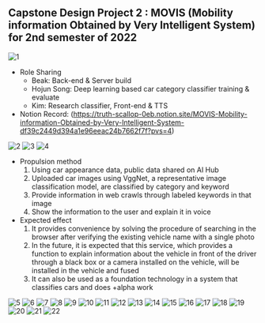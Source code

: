 ## Capstone Design Project 2 : MOVIS (Mobility information Obtained by Very Intelligent System) for 2nd semester of 2022
![1](https://github.com/hojunking/MOVIS/assets/84840627/168b6747-3bc4-4e2b-b896-d2a953979dce)

- Role Sharing
  - Beak: Back-end & Server build
  - Hojun Song: Deep learning based car category classifier training & evaluate
  - Kim: Research classifier, Front-end & TTS
- Notion Record: (https://truth-scallop-0eb.notion.site/MOVIS-Mobility-information-Obtained-by-Very-Intelligent-System-df39c2449d394a1e96eeac24b7662f7f?pvs=4)

![2](https://github.com/hojunking/MOVIS/assets/84840627/e9753ca5-0450-4dc8-9dc1-d7342bfe719d)
![3](https://github.com/hojunking/MOVIS/assets/84840627/f6798acf-547a-4df0-acc8-1a62dca6f9c4)
![4](https://github.com/hojunking/MOVIS/assets/84840627/7fc06248-55f5-4afc-a373-94f76aee3f1c)

- Propulsion method
  1. Using car appearance data, public data shared on AI Hub
  2. Uploaded car images using VggNet, a representative image classification model, are classified by category and keyword
  3. Provide information in web crawls through labeled keywords in that image
  4. Show the information to the user and explain it in voice
- Expected effect
  1. It provides convenience by solving the procedure of searching in the browser after verifying the existing vehicle name with a single photo
  2. In the future, it is expected that this service, which provides a function to explain information about the vehicle in front of the driver through a black box or a camera installed on the vehicle, will be installed in the vehicle and fused
  3. It can also be used as a foundation technology in a system that classifies cars and does +alpha work  

![5](https://github.com/hojunking/MOVIS/assets/84840627/02d54944-17f6-4795-bc49-2b745fda40ee)
![6](https://github.com/hojunking/MOVIS/assets/84840627/28d9be1f-b90f-4754-92c1-47f78d7186d6)
![7](https://github.com/hojunking/MOVIS/assets/84840627/3a21ebd3-7aca-46f1-bd00-74706627532d)
![8](https://github.com/hojunking/MOVIS/assets/84840627/39a7eaa6-f940-466d-a3e6-0a60784197d4)
![9](https://github.com/hojunking/MOVIS/assets/84840627/11e9b798-126d-4eba-b728-39cd37b128cf)
![10](https://github.com/hojunking/MOVIS/assets/84840627/40dc8c82-07a8-458b-9353-cfa2f2aa21cf)
![11](https://github.com/hojunking/MOVIS/assets/84840627/ca1d204f-d54c-42ba-b6b0-954a72b4376a)
![12](https://github.com/hojunking/MOVIS/assets/84840627/12232d03-2555-49e2-b58e-5011ccaf18f7)
![13](https://github.com/hojunking/MOVIS/assets/84840627/499f4b07-f7df-4d85-836f-9734822ab8fb)
![14](https://github.com/hojunking/MOVIS/assets/84840627/0b9d59aa-981c-45fc-8503-c132b44acdd4)
![15](https://github.com/hojunking/MOVIS/assets/84840627/e5dff80b-d4c6-410d-94b4-6ed986ebd813)
![16](https://github.com/hojunking/MOVIS/assets/84840627/8f8dc5f0-b153-4a90-94ad-b2c3610daeac)
![17](https://github.com/hojunking/MOVIS/assets/84840627/5901ec4b-8ad2-4b7b-8266-21e7b0f1cc3d)
![18](https://github.com/hojunking/MOVIS/assets/84840627/0574c894-7369-4b65-9581-f43dc9ebe371)
![19](https://github.com/hojunking/MOVIS/assets/84840627/ba80162d-76b0-4942-b4f2-2edf80cdaf65)
![20](https://github.com/hojunking/MOVIS/assets/84840627/96cbe198-6e86-43f6-a2fc-a2600ce50b3d)
![21](https://github.com/hojunking/MOVIS/assets/84840627/e7d8a7fe-47db-499e-a7b4-162e3ffac05f)
![22](https://github.com/hojunking/MOVIS/assets/84840627/9e5983a8-925e-4441-a9a4-19ec45409f08)


